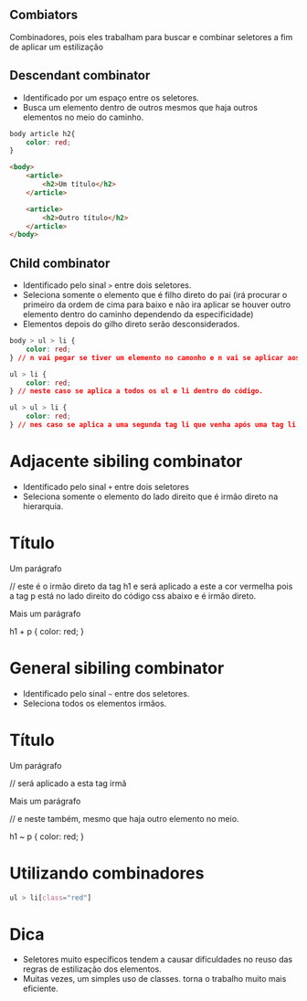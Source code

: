 ## Combiators

Combinadores, pois eles trabalham para buscar e combinar seletores a fim de aplicar um estilização

## Descendant combinator

* Identificado por um espaço entre os seletores.
* Busca um elemento dentro de outros mesmos que haja outros elementos no meio do caminho.

```css
body article h2{
    color: red;
}

```
```html
<body>
    <article>
        <h2>Um título</h2>
    </article>

    <article>
        <h2>Outro título</h2>
    </article>
</body>
```
## Child combinator

* Identificado pelo sinal `>` entre dois seletores.
* Seleciona somente o elemento que é filho direto do pai (irá procurar o primeiro da ordem de cima para baixo e não ira aplicar se houver outro elemento dentro do caminho dependendo da especificidade)
* Elementos depois do gilho direto serão desconsiderados.

```css
body > ul > li { 
    color: red;
} // n vai pegar se tiver um elemento no camonho e n vai se aplicar aos outros pois é bem especifico.

ul > li { 
    color: red;
} // neste caso se aplica a todos os ul e li dentro do código.

ul > ul > li {
    color: red;
} // nes caso se aplica a uma segunda tag li que venha após uma tag li dentro do código.
```

# Adjacente sibiling combinator

* Identificado pelo sinal `+` entre dois seletores
* Seleciona somente o elemento do lado direito que é irmão direto na hierarquia.

<h1>Título</h1>

<p>Um parágrafo</p> // este é o irmão direto da tag h1 e será aplicado a este a cor vermelha pois a tag p está no lado direito do código css abaixo e é irmão direto.

<p>Mais um parágrafo</p>

h1 + p {
    color: red;
}

# General sibiling combinator

* Identificado pelo sinal `~` entre dos seletores.
* Seleciona todos os elementos irmãos.

<h1>Título</h1>

<p>Um parágrafo</p> // será aplicado a esta tag irmã

<p>Mais um parágrafo</p> // e neste também, mesmo que haja outro elemento no meio.

h1 ~ p {
    color: red;
}

# Utilizando combinadores

```css
ul > li[class="red"]
```

# Dica

* Seletores muito específicos tendem a causar dificuldades no reuso das regras de estilização dos elementos.
* Muitas vezes, um simples uso de classes. torna o trabalho muito mais eficiente.
